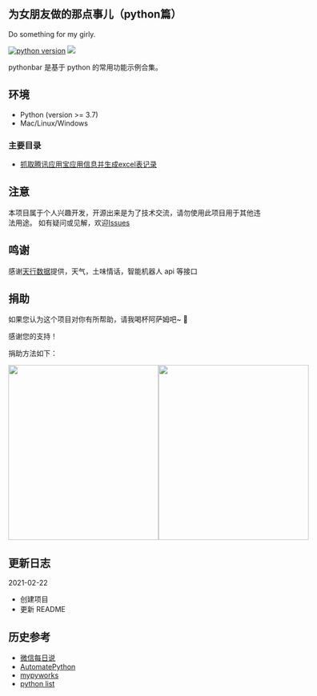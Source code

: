 
## 为女朋友做的那点事儿（python篇）
Do something for my girly.

[![python version](https://img.shields.io/badge/python-v3.7-blue.svg)](http://python.org/)
![](https://img.shields.io/badge/Window-green.svg)

pythonbar 是基于 python 的常用功能示例合集。

## 环境

- Python (version >= 3.7)
- Mac/Linux/Windows

### 主要目录

- [抓取腾讯应用宝应用信息并生成excel表记录](https://github.com/sanplit/pythonbar/appstore/)

## 注意

本项目属于个人兴趣开发，开源出来是为了技术交流，请勿使用此项目用于其他违法用途。
如有疑问或见解，欢迎[Issues](https://github.com/sanplit/pythonbar/issues)

## 鸣谢

感谢[天行数据](https://www.tianapi.com/)提供，天气，土味情话，智能机器人 api 等接口

## 捐助

如果您认为这个项目对你有所帮助，请我喝杯阿萨姆吧~  🎉

感谢您的支持！

捐助方法如下：

<div style="display: flex;justify-content: flex-start">
<img width="300" height="350" src="https://images.cnblogs.com/cnblogs_com/sanplit/1934856/o_210222025809wxpay.png" />
<img width="300" height="350" src="https://images.cnblogs.com/cnblogs_com/sanplit/1934856/o_210222025825alipay.png" />
</div>

## 更新日志

2021-02-22

- 创建项目
- 更新 README

## 历史参考

- [微信每日说](https://github.com/gengchen528/wechatBot/)
- [AutomatePython](https://github.com/chenguohui/AutomatePython/)
- [mypyworks](https://github.com/jayaston/mypyworks/)
- [python list](https://github.com/sanplit/python/)
